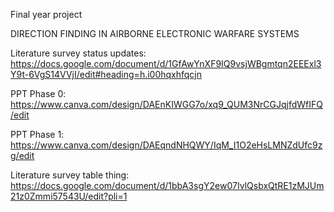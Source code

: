 Final year project

DIRECTION FINDING IN AIRBORNE ELECTRONIC WARFARE SYSTEMS

Literature survey status updates: https://docs.google.com/document/d/1GfAwYnXF9IQ9vsjWBgmtqn2EEExl3Y9t-6VgS14VVjI/edit#heading=h.i00hqxhfqcjn

PPT Phase 0: https://www.canva.com/design/DAEnKIWGG7o/xq9_QUM3NrCGJqjfdWfIFQ/edit

PPT Phase 1: https://www.canva.com/design/DAEqndNHQWY/IqM_I1O2eHsLMNZdUfc9zg/edit

Literature survey table thing: https://docs.google.com/document/d/1bbA3sgY2ew07IvlQsbxQtRE1zMJUm21z0Zmmi57543U/edit?pli=1

